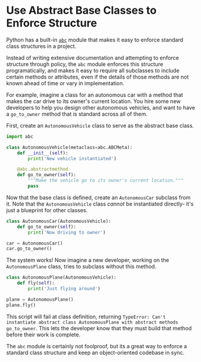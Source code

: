 Use Abstract Base Classes to Enforce Structure
==============================================

Python has a built-in [`abc`](https://docs.python.org/3/library/abc.html) module that makes it easy to enforce standard class structures in a project.

Instead of writing extensive documentation and attempting to enforce structure through policy, the `abc` module enforces this structure programatically, and makes it easy to require all subclasses to include certain methods or attributes, even if the details of those methods are not known ahead of time or vary in implementation.

For example, imagine a class for an autonomous car with a method that makes the car drive to its owner's current location. You hire some new developers to help you design other autonomous vehicles, and want to have a `go_to_owner` method that is standard across all of them.

First, create an `AutonomousVehicle` class to serve as the abstract base class.

```python
import abc

class AutonomousVehicle(metaclass=abc.ABCMeta):
    def __init__(self):
        print('New vehicle instantiated')

    @abc.abstractmethod
    def go_to_owner(self):
        """Make the vehicle go to its owner's current location."""
        pass
```

Now that the base class is defined, create an `AutonomousCar` subclass from it. Note that the `AutonomousVehicle` class *cannot* be instantiated directly- it's just a blueprint for other classes.

```python
class AutonomousCar(AutonomousVehicle):
    def go_to_owner(self):
        print('Now driving to owner')

car = AutonomousCar()
car.go_to_owner()
```

The system works! Now imagine a new developer, working on the `AutonomousPlane` class, tries to subclass without this method.

```python
class AutonomousPlane(AutonomousVehicle):
    def fly(self):
        print('Just flying around')

plane = AutonomousPlane()
plane.fly()
```

This script will fail at class definition, returning `TypeError: Can't instantiate abstract class AutonomousPlane with abstract methods go_to_owner`. This lets the developer know that they must build that method before their work is complete.

The `abc` module is certainly not foolproof, but its a great way to enforce a standard class structure and keep an object-oriented codebase in sync.